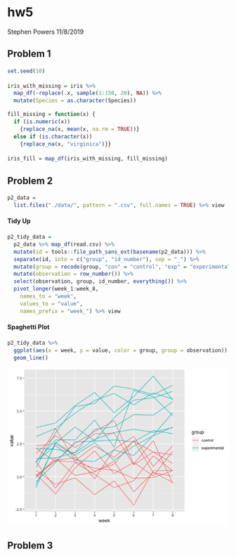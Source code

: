 hw5
================
Stephen Powers
11/8/2019

## Problem 1

``` r
set.seed(10)

iris_with_missing = iris %>% 
  map_df(~replace(.x, sample(1:150, 20), NA)) %>%
  mutate(Species = as.character(Species))
```

``` r
fill_missing = function(x) {
  if (is.numeric(x)) 
    {replace_na(x, mean(x, na.rm = TRUE))} 
  else if (is.character(x)) 
    {replace_na(x, "virginica")}}

iris_fill = map_df(iris_with_missing, fill_missing)
```

## Problem 2

``` r
p2_data = 
  list.files("./data/", pattern = ".csv", full.names = TRUE) %>% view
```

#### Tidy Up

``` r
p2_tidy_data = 
  p2_data %>% map_df(read.csv) %>% 
  mutate(id = tools::file_path_sans_ext(basename(p2_data))) %>% 
  separate(id, into = c("group", "id_number"), sep = "_") %>% 
  mutate(group = recode(group, "con" = "control", "exp" = "experimental")) %>% 
  mutate(observation = row_number()) %>%
  select(observation, group, id_number, everything()) %>% 
  pivot_longer(week_1:week_8,
    names_to = "week",
    values_to = "value",
    names_prefix = "week_") %>% view
```

#### Spaghetti Plot

``` r
p2_tidy_data %>% 
  ggplot(aes(x = week, y = value, color = group, group = observation)) +
  geom_line()
```

![](hw5_files/figure-gfm/unnamed-chunk-5-1.png)<!-- -->

## Problem 3
